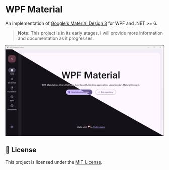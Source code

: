 # WPF Material

An implementation of [Google's Material Design 3](https://m3.material.io/) for WPF and .NET >= 6.

> **Note:** This project is in its early stages. I will provide more information and documentation as it progresses.

![WPF Material](./images/gallery.png)

## 📜 License

This project is licensed under the [MIT License](LICENSE).
